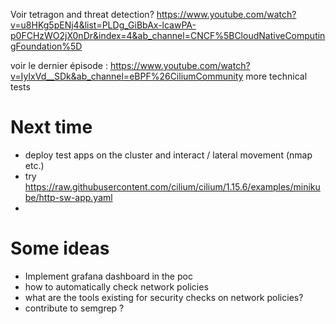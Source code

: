 Voir tetragon and threat detection? 
https://www.youtube.com/watch?v=u8HKg5pENj4&list=PLDg_GiBbAx-lcawPA-p0FCHzWO2jX0nDr&index=4&ab_channel=CNCF%5BCloudNativeComputingFoundation%5D

voir le dernier épisode : https://www.youtube.com/watch?v=IyIxVd__SDk&ab_channel=eBPF%26CiliumCommunity
more technical tests 


# Next time
* deploy test apps on the cluster and interact / lateral movement (nmap etc.)
* try https://raw.githubusercontent.com/cilium/cilium/1.15.6/examples/minikube/http-sw-app.yaml
* 


# Some ideas 
* Implement grafana dashboard in the poc 
* how to automatically check network policies
* what are the tools existing for security checks on network policies?
* contribute to semgrep ?

